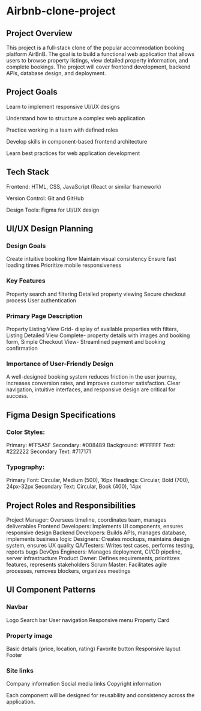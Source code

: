 # Airbnb-clone-project
## Project Overview
This project is a full-stack clone of the popular accommodation booking platform AirBnB. The goal is to build a functional web application that allows users to browse property listings, view detailed property information, and complete bookings. The project will cover frontend development, backend APIs, database design, and deployment.

## Project Goals
Learn to implement responsive UI/UX designs

Understand how to structure a complex web application

Practice working in a team with defined roles

Develop skills in component-based frontend architecture

Learn best practices for web application development

## Tech Stack
Frontend: HTML, CSS, JavaScript (React or similar framework)

Version Control: Git and GitHub

Design Tools: Figma for UI/UX design

## UI/UX Design Planning
### Design Goals
Create intuitive booking flow
Maintain visual consistency
Ensure fast loading times
Prioritize mobile responsiveness

### Key Features
Property search and filtering
Detailed property viewing
Secure checkout process
User authentication

### Primary Page	Description
Property Listing View	Grid- display of available properties with filters,
Listing Detailed View	Complete- property details with images and booking form,
Simple Checkout View- Streamlined payment and booking confirmation

### Importance of User-Friendly Design
A well-designed booking system reduces friction in the user journey, increases conversion rates, and improves customer satisfaction. Clear navigation, intuitive interfaces, and responsive design are critical for success.

## Figma Design Specifications
### Color Styles:
Primary: #FF5A5F
Secondary: #008489
Background: #FFFFFF
Text: #222222
Secondary Text: #717171

### Typography:
Primary Font: Circular, Medium (500), 16px
Headings: Circular, Bold (700), 24px-32px
Secondary Text: Circular, Book (400), 14px

## Project Roles and Responsibilities
Project Manager: Oversees timeline, coordinates team, manages deliverables
Frontend Developers: Implements UI components, ensures responsive design
Backend Developers: Builds APIs, manages database, implements business logic
Designers: Creates mockups, maintains design system, ensures UX quality
QA/Testers: Writes test cases, performs testing, reports bugs
DevOps Engineers: Manages deployment, CI/CD pipeline, server infrastructure
Product Owner: Defines requirements, prioritizes features, represents stakeholders
Scrum Master: Facilitates agile processes, removes blockers, organizes meetings

## UI Component Patterns
### Navbar
Logo
Search bar
User navigation
Responsive menu
Property Card

### Property image
Basic details (price, location, rating)
Favorite button
Responsive layout
Footer

### Site links
Company information
Social media links
Copyright information

Each component will be designed for reusability and consistency across the application.
